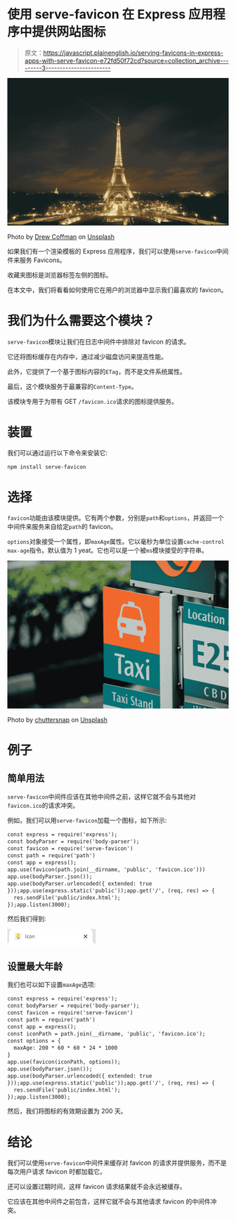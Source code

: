 # 使用 serve-favicon 在 Express 应用程序中提供网站图标

> 原文：<https://javascript.plainenglish.io/serving-favicons-in-express-apps-with-serve-favicon-e72fd50f72cd?source=collection_archive---------3----------------------->

![](img/56aa1ae8568e782d12403b5a84503e2d.png)

Photo by [Drew Coffman](https://unsplash.com/@drewcoffman?utm_source=medium&utm_medium=referral) on [Unsplash](https://unsplash.com?utm_source=medium&utm_medium=referral)

如果我们有一个渲染模板的 Express 应用程序，我们可以使用`serve-favicon`中间件来服务 Favicons。

收藏夹图标是浏览器标签左侧的图标。

在本文中，我们将看看如何使用它在用户的浏览器中显示我们最喜欢的 favicon。

# 我们为什么需要这个模块？

`serve-favicon`模块让我们在日志中间件中排除对 favicon 的请求。

它还将图标缓存在内存中，通过减少磁盘访问来提高性能。

此外，它提供了一个基于图标内容的`ETag`，而不是文件系统属性。

最后，这个模块服务于最兼容的`Content-Type`。

该模块专用于为带有 GET `/favicon.ico`请求的图标提供服务。

# 装置

我们可以通过运行以下命令来安装它:

```
npm install serve-favicon
```

# 选择

`favicon`功能由该模块提供。它有两个参数，分别是`path`和`options`，并返回一个中间件来服务来自给定`path`的 favicon。

`options`对象接受一个属性，即`maxAge`属性。它以毫秒为单位设置`cache-control max-age`指令。默认值为 1 yeat。它也可以是一个被`ms`模块接受的字符串。

![](img/1e1120e52cc131c1c09656cd04fbd587.png)

Photo by [chuttersnap](https://unsplash.com/@chuttersnap?utm_source=medium&utm_medium=referral) on [Unsplash](https://unsplash.com?utm_source=medium&utm_medium=referral)

# 例子

## 简单用法

`serve-favicon`中间件应该在其他中间件之前，这样它就不会与其他对`favicon.ico`的请求冲突。

例如，我们可以用`serve-favicon`加载一个图标，如下所示:

```
const express = require('express');
const bodyParser = require('body-parser');
const favicon = require('serve-favicon')
const path = require('path')
const app = express();
app.use(favicon(path.join(__dirname, 'public', 'favicon.ico')))
app.use(bodyParser.json());
app.use(bodyParser.urlencoded({ extended: true }));app.use(express.static('public'));app.get('/', (req, res) => {
  res.sendFile('public/index.html');
});app.listen(3000);
```

然后我们得到:

![](img/bafa2db00287426005bd71ff2d87b76d.png)

## 设置最大年龄

我们也可以如下设置`maxAge`选项:

```
const express = require('express');
const bodyParser = require('body-parser');
const favicon = require('serve-favicon')
const path = require('path')
const app = express();
const iconPath = path.join(__dirname, 'public', 'favicon.ico');
const options = {
  maxAge: 200 * 60 * 60 * 24 * 1000
}
app.use(favicon(iconPath, options));
app.use(bodyParser.json());
app.use(bodyParser.urlencoded({ extended: true }));app.use(express.static('public'));app.get('/', (req, res) => {
  res.sendFile('public/index.html');
});app.listen(3000);
```

然后，我们将图标的有效期设置为 200 天。

# 结论

我们可以使用`serve-favicon`中间件来缓存对 favicon 的请求并提供服务，而不是每次用户请求 favicon 时都加载它。

还可以设置过期时间，这样 favicon 请求结果就不会永远被缓存。

它应该在其他中间件之前包含，这样它就不会与其他请求 favicon 的中间件冲突。
